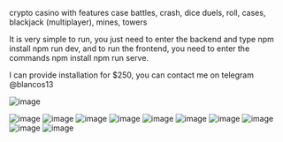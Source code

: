 crypto casino with features case battles, crash, dice duels, roll, cases, blackjack (multiplayer), mines, towers

It is very simple to run, you just need to enter the backend and type npm install npm run dev, and to run the frontend, you need to enter the commands npm install npm run serve.

I can provide installation for $250, you can contact me on telegram @blancos13

![image](https://github.com/user-attachments/assets/989b3d9e-058b-4e72-92f6-b38c5bcd7903)

![image](https://github.com/user-attachments/assets/f56a2c74-15dd-4de4-983f-04d35783a62b)
![image](https://github.com/user-attachments/assets/2e49c9ba-7970-4b7d-a8c4-41e65936e072)
![image](https://github.com/user-attachments/assets/1c5de7ee-e73c-496c-992a-259be7ee4dbf)
![image](https://github.com/user-attachments/assets/6343517a-bd90-4f4e-8f76-f753cb4e6cd3)
![image](https://github.com/user-attachments/assets/39d3ae93-22f4-4c69-b496-eb17b6f7bd24)
![image](https://github.com/user-attachments/assets/5ad07497-d86d-4169-b532-657c98b10546)
![image](https://github.com/user-attachments/assets/cac98ec6-dc50-4135-88f0-6378cd2ba95a)
![image](https://github.com/user-attachments/assets/a383bd59-924b-4997-8501-1c348a9490eb)
![image](https://github.com/user-attachments/assets/97b05259-d5bb-456b-9d44-0eaba3b1ef4b)
![image](https://github.com/user-attachments/assets/c8cb2f3d-7b6a-44fc-a393-74833193a4f7)

